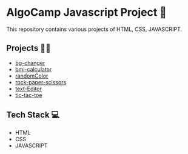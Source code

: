 # AlgoCamp Javascript Project 🚀

This repository contains various projects of HTML, CSS, JAVASCRIPT.
## Projects 👨‍💻
* [bg-changer](https://github.com/himanshuramteke/AlgoCamp-JS-Projects/tree/main/bg-changer)
* [bmi-calculator](https://github.com/himanshuramteke/AlgoCamp-JS-Projects/tree/main/bmi-calculator)
* [randomColor](https://github.com/himanshuramteke/AlgoCamp-JS-Projects/tree/main/randomColor)
* [rock-paper-scissors](https://github.com/himanshuramteke/AlgoCamp-JS-Projects/tree/main/rock-paper-scissors)
* [text-Editor](https://github.com/himanshuramteke/AlgoCamp-JS-Projects/tree/main/textEditor)
* [tic-tac-toe](https://github.com/himanshuramteke/AlgoCamp-JS-Projects/tree/main/tic-tac-toe)

## Tech Stack 💻
* HTML
* CSS
* JAVASCRIPT

